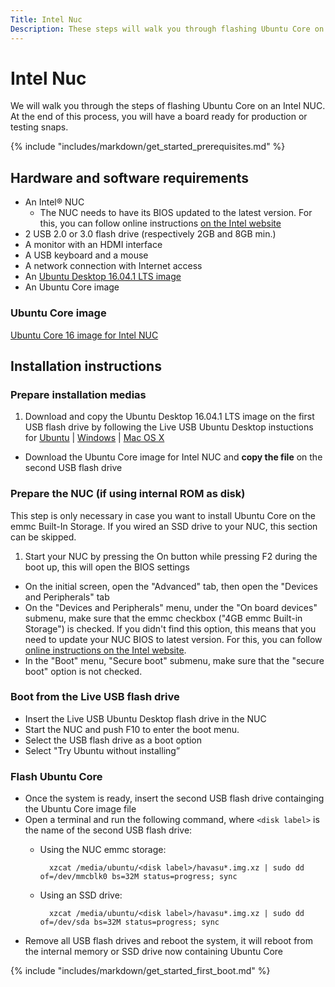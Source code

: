 ```yaml
---
Title: Intel Nuc
Description: These steps will walk you through flashing Ubuntu Core on an Intel NUC.
---
```

# Intel Nuc

We will walk you through the steps of flashing Ubuntu Core on an Intel NUC. At the end of this process, you will have a board ready for production or testing snaps.

{% include "includes/markdown/get_started_prerequisites.md" %}

## Hardware and software requirements

 * An Intel® NUC
    * The NUC needs to have its BIOS updated to the latest version. For this, you can follow online instructions [on the Intel website](http://www.intel.com/content/www/us/en/support/boards-and-kits/000005850.html)
 * 2 USB 2.0 or 3.0 flash drive (respectively 2GB and 8GB min.)
 * A monitor with an HDMI interface
 * A USB keyboard and a mouse
 * A network connection with Internet access
 * An [Ubuntu Desktop 16.04.1 LTS image](http://releases.ubuntu.com/16.04.1/ubuntu-16.04.1-desktop-amd64.iso)
 * An Ubuntu Core image

### Ubuntu Core image

[Ubuntu Core 16 image for Intel NUC](http://people.canonical.com/~platform/snappy/havasu/uc-series16-beta-image/havasu-20161021070243.img.xz)

## Installation instructions

### Prepare installation medias

 1. Download and copy the Ubuntu Desktop 16.04.1 LTS image on the first USB flash drive by following the Live USB Ubuntu Desktop instuctions for [Ubuntu](https://www.ubuntu.com/download/desktop/create-a-usb-stick-on-ubuntu) | [Windows](https://www.ubuntu.com/download/desktop/create-a-usb-stick-on-windows) | [Mac OS X](https://www.ubuntu.com/download/desktop/create-a-usb-stick-on-mac-osx)
 * Download the Ubuntu Core image for Intel NUC and **copy the file** on the second USB flash drive

### Prepare the NUC (if using internal ROM as disk)

This step is only necessary in case you want to install Ubuntu Core on the emmc Built-In Storage. If you wired an SSD drive to your NUC, this section can be skipped.

 1. Start your NUC by pressing the On button while pressing F2 during the boot up, this will open the BIOS settings
 * On the initial screen, open the "Advanced" tab, then open the "Devices and Peripherals" tab
 * On the "Devices and Peripherals" menu, under the "On board devices" submenu, make sure that the emmc checkbox ("4GB emmc Built-in Storage") is checked. If you didn't find this option, this means that you need to update your NUC BIOS to latest version. For this, you can follow [online instructions on the Intel website](http://www.intel.com/content/www/us/en/support/boards-and-kits/000005850.html).
 * In the "Boot" menu, "Secure boot" submenu, make sure that the "secure boot" option is not checked.

### Boot from the Live USB flash drive

 * Insert the Live USB Ubuntu Desktop flash drive in the NUC
 * Start the NUC and push F10 to enter the boot menu.
 * Select the USB flash drive as a boot option
 * Select "Try Ubuntu without installing”

### Flash Ubuntu Core

 * Once the system is ready, insert the second USB flash drive containging the Ubuntu Core image file
 * Open a terminal and run the following command, where `<disk label>` is the name of the second USB flash drive:
    * Using the NUC emmc storage:

            xzcat /media/ubuntu/<disk label>/havasu*.img.xz | sudo dd of=/dev/mmcblk0 bs=32M status=progress; sync

    * Using an SSD drive:

            xzcat /media/ubuntu/<disk label>/havasu*.img.xz | sudo dd of=/dev/sda bs=32M status=progress; sync

 * Remove all USB flash drives and reboot the system, it will reboot from the internal memory or SSD drive now containing Ubuntu Core

{% include "includes/markdown/get_started_first_boot.md" %}
